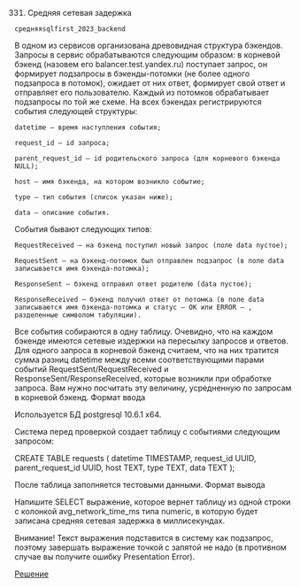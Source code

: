 331. Средняя сетевая задержка

    средняяsqlfirst_2023_backend

В одном из сервисов организована древовидная структура бэкендов. Запросы в сервис обрабатываются следующим образом: в корневой бэкенд (назовем его balancer.test.yandex.ru) поступает запрос, он формирует подзапросы в бэкенды-потомки (не более одного подзапроса в потомок), ожидает от них ответ, формирует свой ответ и отправляет его пользователю. Каждый из потомков обрабатывает подзапросы по той же схеме. На всех бэкендах регистрируются события следующей структуры:

    datetime — время наступления события;

    request_id — id запроса;

    parent_request_id — id родительского запроса (для корневого бэкенда NULL);

    host — имя бэкенда, на котором возникло событие;

    type — тип события (список указан ниже);

    data — описание события.

События бывают следующих типов:

    RequestReceived — на бэкенд поступил новый запрос (поле data пустое);

    RequestSent — на бэкенд-потомок был отправлен подзапрос (в поле data записывается имя бэкенда-потомка);

    ResponseSent — бэкенд отправил ответ родителю (data пустое);

    ResponseReceived — бэкенд получил ответ от потомка (в поле data записываются имя бэкенда-потомка и статус — OK или ERROR — , разделенные символом табуляции).

Все события собираются в одну таблицу. Очевидно, что на каждом бэкенде имеются сетевые издержки на пересылку запросов и ответов. Для одного запроса в корневой бэкенд считаем, что на них тратится сумма разниц datetime между всеми соответствующими парами событий RequestSent/RequestReceived и ResponseSent/ResponseReceived, которые возникли при обработке запроса. Вам нужно посчитать эту величину, усредненную по запросам в корневой бэкенд.
Формат ввода

Используется БД postgresql 10.6.1 x64.

Система перед проверкой создает таблицу с событиями следующим запросом:

CREATE TABLE requests (
datetime TIMESTAMP,
request_id UUID,
parent_request_id UUID,
host TEXT,
type TEXT,
data TEXT
);

После таблица заполняется тестовыми данными.
Формат вывода

Напишите SELECT выражение, которое вернет таблицу из одной строки с колонкой avg_network_time_ms типа numeric, в которую будет записана средняя сетевая задержка в миллисекундах.

Внимание! Текст выражения подставится в систему как подзапрос, поэтому завершать выражение точкой с запятой не надо (в противном случае вы получите ошибку Presentation Error).

[Решение](solution.sql)
